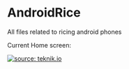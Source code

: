 # AndroidRice

All files related to ricing android phones

Current Home screen:

<a href="https://u.teknik.io/PfgXxC.png"><img src="https://u.teknik.io/PfgXxC.png" title="source: teknik.io" /></a>
